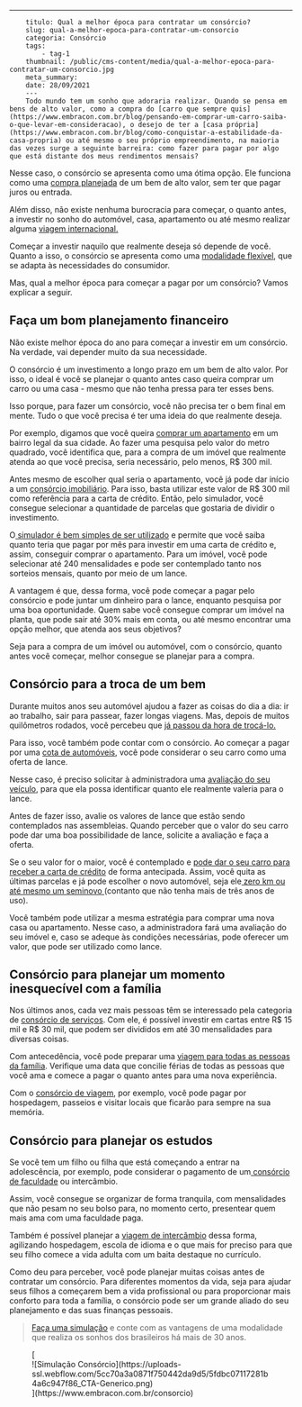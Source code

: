 ---
        titulo: Qual a melhor época para contratar um consórcio?
        slug: qual-a-melhor-epoca-para-contratar-um-consorcio
        categoria: Consórcio
        tags:
            - tag-1
        thumbnail: /public/cms-content/media/qual-a-melhor-epoca-para-contratar-um-consorcio.jpg
        meta_summary: 
        date: 28/09/2021
        ---
        Todo mundo tem um sonho que adoraria realizar. Quando se pensa em bens de alto valor, como a compra do [carro que sempre quis](https://www.embracon.com.br/blog/pensando-em-comprar-um-carro-saiba-o-que-levar-em-consideracao), o desejo de ter a [casa própria](https://www.embracon.com.br/blog/como-conquistar-a-estabilidade-da-casa-propria) ou até mesmo o seu próprio empreendimento, na maioria das vezes surge a seguinte barreira: como fazer para pagar por algo que está distante dos meus rendimentos mensais?

Nesse caso, o consórcio se apresenta como uma ótima opção. Ele funciona como uma [compra planejada](https://www.embracon.com.br/blog/8-motivos-que-comprovam-que-consorcio-e-investimento) de um bem de alto valor, sem ter que pagar juros ou entrada.

Além disso, não existe nenhuma burocracia para começar, o quanto antes, a investir no sonho do automóvel, casa, apartamento ou até mesmo realizar alguma [viagem internacional.](https://www.embracon.com.br/blog/saiba-como-montar-um-roteiro-de-viagem-em-7-passos)

Começar a investir naquilo que realmente deseja só depende de você. Quanto a isso, o consórcio se apresenta como uma [modalidade flexível](https://www.embracon.com.br/blog/entenda-como-o-consorcio-pode-te-ajudar-a-manter-a-estabilidade-financeira), que se adapta às necessidades do consumidor.

Mas, qual a melhor época para começar a pagar por um consórcio? Vamos explicar a seguir.

Faça um bom planejamento financeiro
-----------------------------------

Não existe melhor época do ano para começar a investir em um consórcio. Na verdade, vai depender muito da sua necessidade.

O consórcio é um investimento a longo prazo em um bem de alto valor. Por isso, o ideal é você se planejar o quanto antes caso queira comprar um carro ou uma casa - mesmo que não tenha pressa para ter esses bens.

Isso porque, para fazer um consórcio, você não precisa ter o bem final em mente. Tudo o que você precisa é ter uma ideia do que realmente deseja.

Por exemplo, digamos que você queira [comprar um apartamento](https://www.embracon.com.br/blog/como-comprar-um-apartamento) em um bairro legal da sua cidade. Ao fazer uma pesquisa pelo valor do metro quadrado, você identifica que, para a compra de um imóvel que realmente atenda ao que você precisa, seria necessário, pelo menos, R$ 300 mil.

Antes mesmo de escolher qual seria o apartamento, você já pode dar início a um [consórcio imobiliário](https://www.embracon.com.br/blog/guia-completo-consorcio-imobiliario). Para isso, basta utilizar este valor de R$ 300 mil como referência para a carta de crédito. Então, pelo simulador, você consegue selecionar a quantidade de parcelas que gostaria de dividir o investimento.

O[ simulador é bem simples de ser utilizado](https://www.embracon.com.br/blog/simulacao-de-consorcio) e permite que você saiba quanto teria que pagar por mês para investir em uma carta de crédito e, assim, conseguir comprar o apartamento. Para um imóvel, você pode selecionar até 240 mensalidades e pode ser contemplado tanto nos sorteios mensais, quanto por meio de um lance.

A vantagem é que, dessa forma, você pode começar a pagar pelo consórcio e pode juntar um dinheiro para o lance, enquanto pesquisa por uma boa oportunidade. Quem sabe você consegue comprar um imóvel na planta, que pode sair até 30% mais em conta, ou até mesmo encontrar uma opção melhor, que atenda aos seus objetivos?

Seja para a compra de um imóvel ou automóvel, com o consórcio, quanto antes você começar, melhor consegue se planejar para a compra.

Consórcio para a troca de um bem
--------------------------------

Durante muitos anos seu automóvel ajudou a fazer as coisas do dia a dia: ir ao trabalho, sair para passear, fazer longas viagens. Mas, depois de muitos quilômetros rodados, você percebeu que [já passou da hora de trocá-lo.](https://www.embracon.com.br/blog/confira-9-sinais-de-que-e-hora-de-trocar-de-carro)

Para isso, você também pode contar com o consórcio. Ao começar a pagar por uma [cota de automóveis](https://www.embracon.com.br/blog/como-funciona-consorcio-de-automoveis-por-que-boa-opcao), você pode considerar o seu carro como uma oferta de lance.

Nesse caso, é preciso solicitar à administradora uma [avaliação do seu veículo](https://www.embracon.com.br/blog/saiba-como-funciona-o-laudo-de-vistoria-no-consorcio), para que ela possa identificar quanto ele realmente valeria para o lance.

Antes de fazer isso, avalie os valores de lance que estão sendo contemplados nas assembleias. Quando perceber que o valor do seu carro pode dar uma boa possibilidade de lance, solicite a avaliação e faça a oferta.

Se o seu valor for o maior, você é contemplado e [pode dar o seu carro para receber a carta de crédito](https://www.embracon.com.br/blog/e-possivel-utilizar-um-carro-usado-para-dar-um-lance-em-um-consorcio) de forma antecipada. Assim, você quita as últimas parcelas e já pode escolher o novo automóvel, seja ele[ zero km ou até mesmo um seminovo ](https://www.embracon.com.br/blog/carro-zero-ou-seminovo)(contanto que não tenha mais de três anos de uso).

Você também pode utilizar a mesma estratégia para comprar uma nova casa ou apartamento. Nesse caso, a administradora fará uma avaliação do seu imóvel e, caso se adeque às condições necessárias, pode oferecer um valor, que pode ser utilizado como lance.

Consórcio para planejar um momento inesquecível com a família
-------------------------------------------------------------

Nos últimos anos, cada vez mais pessoas têm se interessado pela categoria de [consórcio de serviços](https://www.embracon.com.br/blog/consorcio-de-servicos-tudo-o-que-voce-precisa-saber-sobre-o-assunto). Com ele, é possível investir em cartas entre R$ 15 mil e R$ 30 mil, que podem ser divididos em até 30 mensalidades para diversas coisas.

Com antecedência, você pode preparar uma [viagem para todas as pessoas da família](https://www.embracon.com.br/blog/viagem-em-familia-4-dicas-para-agradar-a-todos). Verifique uma data que concilie férias de todas as pessoas que você ama e comece a pagar o quanto antes para uma nova experiência.

Com o [consórcio de viagem](https://www.embracon.com.br/blog/consorcio-de-viagens-embracon-vantagens), por exemplo, você pode pagar por hospedagem, passeios e visitar locais que ficarão para sempre na sua memória.

Consórcio para planejar os estudos
----------------------------------

Se você tem um filho ou filha que está começando a entrar na adolescência, por exemplo, pode considerar o pagamento de um[ consórcio de faculdade](https://www.embracon.com.br/blog/conheca-4-formas-de-pagar-a-faculdade) ou intercâmbio.

Assim, você consegue se organizar de forma tranquila, com mensalidades que não pesam no seu bolso para, no momento certo, presentear quem mais ama com uma faculdade paga.

Também é possível planejar a [viagem de intercâmbio](https://www.embracon.com.br/blog/7-dicas-essenciais-para-organizar-um-intercambio) dessa forma, agilizando hospedagem, escola de idioma e o que mais for preciso para que seu filho comece a vida adulta com um baita destaque no currículo.

Como deu para perceber, você pode planejar muitas coisas antes de contratar um consórcio. Para diferentes momentos da vida, seja para ajudar seus filhos a começarem bem a vida profissional ou para proporcionar mais conforto para toda a família, o consórcio pode ser um grande aliado do seu planejamento e das suas finanças pessoais.

> [Faça uma simulação](https://www.embracon.com.br/consorcio) e conte com as vantagens de uma modalidade que realiza os sonhos dos brasileiros há mais de 30 anos.

<figure class="w-richtext-figure-type-image w-richtext-align-center">[<div>![Simulação Consórcio](https://uploads-ssl.webflow.com/5cc70a3a0871f750442da9d5/5fdbc07117281b4a6c947f86_CTA-Generico.png)</div>](https://www.embracon.com.br/consorcio)</figure>
        